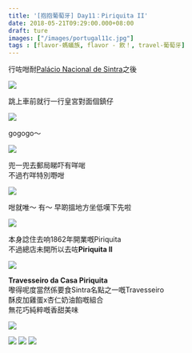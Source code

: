 ```yaml
---
title: '[抱抱葡萄牙] Day11：Piriquita II'
date: 2018-05-21T09:29:00.000+08:00
draft: ture
images: ["/images/portugal11c.jpg"]
tags : [flavor-螞蟻族, flavor - 飲！, travel-葡萄牙]
---
```


行咗咁耐[Palácio Nacional de Sintra](https://hidie.net/portugal11b/)之後  

![](/images/portugal11c1.jpg)

跳上車前就行一行皇宮對面個鎮仔  

![](/images/portugal11c2.jpg)

gogogo～

![](/images/portugal11c3.jpg)

兜一兜去郵局睇吓有咩啱  
不過冇咩特別嘢咁  

![](/images/portugal11c4.jpg)

咁就唯～ 有～ 早啲搵地方坐低嘆下先啦  

![](/images/portugal11c5.jpg)

本身諗住去响1862年開業嘅Piriquita  
不過總店未開所以去咗**Piriquita II**  

![](/images/portugal11c6.jpg)

**Travesseiro da Casa Piriquita**  
嚟得呢度當然係要食Sintra名點之一嘅Travesseiro  
酥皮加雞蛋x杏仁奶油餡嘅組合  
無花巧純粹嘅香甜美味  

![](/images/portugal11c7.jpg)



![](/images/portugal11c8.jpg)
![](/images/portugal11c.jpg)
![](/images/portugal11c9.jpg)
